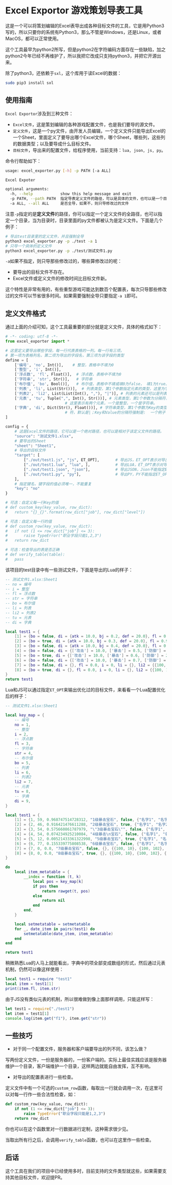 # Excel Exportor 游戏策划导表工具

这是一个可以将策划编辑的Excel表导出成各种目标文件的工具，它是用Python3写的，所以只要你的系统有Python3，那么不管是Windows，还是Linux，或者MacOS，都可以正常使用。

这个工具最早为python2所写，但是python2在字符编码方面存在一些缺陷，加之python2今年已经不再维护了，所以我把它改成只支持python3，并把它开源出来。

除了python3，还依赖于`sxl`，这个库用于读Excel的数据：

```sh
sudo pip3 install sxl
```

## 使用指南

`Excel Exportor`涉及到三种文件：

- `Excel文件`，这是策划编辑的各种游戏配置文件，也是我们要导的源文件。
- `定义文件`，这是一个py文件，由开发人员编辑，一个定义文件只能导出Excel的一个Sheet，里面定义了要导出哪个Excel文件，哪个Sheet，哪些列，这些列的数据类型；以及要导成什么目标文件。
- `目标文件`，导出来的配置文件，给程序使用，当前支持：`lua, json, js, py`。

命令行帮助如下：

```sh
usage: excel_exporter.py [-h] -p PATH [-a ALL]

Excel Expoter

optional arguments:
  -h, --help            show this help message and exit
  -p PATH, --path PATH  指定导表定义文件的路径，可以是具体的文件，也可以是一个目录
  -a ALL, --all ALL     是否全导，如果不，则只导修改过的文件
```

注意`-p`指定的是**定义文件**的路径，你可以指定一个定义文件的全路径，也可以指定一个目录，当为目录时，目录里面的py文件都被认为是定义文件。下面是几个例子：

```sh
# 导出test目录里的定义文件，并且强制全导
python3 excel_exporter.py -p ./test -a 1
# 只导一个具体的定义文件
python3 excel_exporter.py -p ./test/测试文件1.py
```

`-a`如果不指定，则只导那些修改过的，哪些算修改过的呢：

- 要导出的目标文件不存在。
- Excel文件或定义文件的修改时间比目标文件新。

这个特性是非常有用的，有些重型游戏可能达到数百个配置表，每次只导那些修改过的文件可以节省很多时间。如果需要强制全导只要指定`-a 1`即可。

## 定义文件格式

通过上面的介绍可知，这个工具最重要的部分就是定义文件，具体的格式如下：

```py
# -*- coding: utf-8 -*-
from excel_exporter import *

# 这里定义要导出哪些字段，每一行代表表格的一列。每一行有三项。
# 第一项为表格列名，第二项为导出的字段名，第三项为该字段的类型
define = [
	['编号', 'no', Int()],  	# 整型，表格中不填为0
	['整型', 'i', Int()],   	
	['浮点数', 'fl', Float()],  # 浮点数，表格中不填为0
	['字符串', 'str', Str()],   # 字符串
	['布尔值', 'bo', Bool()],   # 布尔值，表格中不填或填0为false， 填1为true。
	['列表', 'li', List(Str())],  # 列表类型，第1个参数指定元素的类型，这里为字符串；第2个参数为分隔符，默认是|，这里为默认
	['列表2', 'li2', List(List(Int(), ","), "|")], # 列表的元素还可以是列表，这里展示了复杂类型的定义
	['元表', 'tu', Tuple(",", Int(), Str())], # 元素类型，第1个参数为分隔符，后面是每个元素的类型，
						  # 这里表示有两个元素，一个是整型，一个是字符串。
	['字典', 'di', Dict(Str(), Float())], # 字符串类型，第1个参数为Key的类型，第2个参数为Value的类型，第3个参数为KV对的分隔
					      # 符，默认是|；Key和Value的分隔符强制是:  一个例子： atk:100|def:20|bj:30
]

config = {
	# 这是Excel文件的路径，它可以是一个绝对路径，也可以是相对于该定义文件的路径。
	"source": "测试文件1.xlsx",
	# 要导出的Sheet
	"sheet": "Sheet1",
	# 导出的目标文件
	"target": [
		["./out/test1.js", "js", ET_OPT],		# 导出JS，ET_OPT表示对导出结构作优化，不指定则用简单的字典格式
		["./out/test1.lua", "lua", ],			# 导出LUA，ET_OPT表示对导出结构作优化，不指定则用简单的字典格式
		["./out/test1.json", "json"],			# 导出JSON，Json不能指定ET_OPT
		["./out/test1.py", "py"],				# 导出PY，PY不能指定ET_OPT
	],
	# 指定键名，键字段的值必须唯一，不能重复
	"key": "no"
}

# 可选：自定义每一行Key的值
# def custom_key(key_value, row_dict):
# 	return "{}_{}".format(row_dict["job"], row_dict["level"])

# 可选：自定义每一行的值
# def custom_row(key_value, row_dict):
# 	if not (1 <= row_dict["job"] <= 3):
# 		raise TypeError("职业字段只能1,2,3")
# 	return row_dict

# 可选：检查导出的表是否正确
# def verify_table(table):
# 	pass
```

该项目的test目录中有一些测试文件，下面是导出的Lua的样子：

```lua
-- 测试文件1.xlsx:Sheet1
-- no = 编号
-- i = 整型
-- fl = 浮点数
-- str = 字符串
-- bo = 布尔值
-- li = 列表
-- li2 = 列表2
-- tu = 元表
-- di = 字典

local test1 = {
	[1] = {bo = false, di = {atk = 10.0, bj = 0.2, def = 20.0}, fl = 0.968747514728312, i = 59, li = {"名字1", "名字2", "名字3"}, li2 = {{100, 10}, {100, 102}, {100, 103}}, no = 1, str = "1级暴击宝石", tu = {1, "苹果"}}, 
	[2] = {bo = true, di = {atk = 10.0, bj = 0.3, def = 20.0}, fl = 0.916421476611288, i = 46, li = {"名字1", "名字2", "名字4"}, li2 = {{100, 10}, {100, 102}, {100, 104}}, no = 2, str = "2级暴击宝石", tu = {2, "火龙果"}}, 
	[3] = {bo = false, di = {atk = 10.0, bj = 0.4, def = 20.0}, fl = 0.575660861787979, i = 54, li = {"名字1", "名字2", "名字5"}, li2 = {{100, 10}, {100, 102}, {100, 105}}, no = 3, str = "\"3级暴击宝石\"", tu = {2, "苹果"}}, 
	[4] = {bo = false, di = {['攻击'] = 10.0, ['暴击'] = 0.5, ['防御'] = 20.0}, fl = 0.074234925210084, i = 54, li = {"名字1", "名字2", "名字6"}, li2 = {{100, 10}, {100, 102}, {100, 106}}, no = 4, str = "4级暴击\n宝石", tu = {3, "火龙果"}}, 
	[5] = {bo = true, di = {['攻击'] = 10.0, ['暴击'] = 0.6, ['防御'] = 20.0}, fl = 0.00521433361322998, i = 12, li = {"名字1", "名字2", "名字7"}, li2 = {{100, 10}, {100, 102}, {100, 107}}, no = 5, str = "5级暴击宝石", tu = {3, "苹果"}}, 
	[6] = {bo = false, di = {['攻击'] = 10.0, ['暴击'] = 0.7, ['防御'] = 20.0}, fl = 0.155339775808538, i = 77, li = {"名字1", "名字2", "名字8"}, li2 = {{100, 10}, {100, 102}, {100, 108}}, no = 6, str = "6级暴击宝石", tu = {0, ""}}, 
	[7] = {bo = false, di = {}, fl = 0.0, i = 0, li = {}, li2 = {{100, 10}, {100, 102}, {100, 109}}, no = 7, str = "7级暴击宝石", tu = {0, ""}}, 
	[8] = {bo = true, di = {}, fl = 0.0, i = 0, li = {}, li2 = {{100, 10}, {100, 102}, {100, 110}}, no = 8, str = "8级暴击宝石", tu = {0, ""}}, 
}
return test1
```

Lua和JS可以通过指定`ET_OPT`来输出优化过的目标文件，来看看一个Lua配置优化后的样子：

```lua
-- 测试文件1.xlsx:Sheet1

local key_map = {
	-- 编号
	no = 1,
	-- 整型
	i = 2,
	-- 浮点数
	fl = 3,
	-- 字符串
	str = 4,
	-- 布尔值
	bo = 5,
	-- 列表
	li = 6,
	-- 列表2
	li2 = 7,
	-- 元表
	tu = 8,
	-- 字典
	di = 9,
}

local test1 = {
	[1] = {1, 59, 0.968747514728312, "1级暴击宝石", false, {"名字1", "名字2", "名字3"}, {{100, 10}, {100, 102}, {100, 103}}, {1, "苹果"}, {atk = 10.0, bj = 0.2, def = 20.0}}, 
	[2] = {2, 46, 0.916421476611288, "2级暴击宝石", true, {"名字1", "名字2", "名字4"}, {{100, 10}, {100, 102}, {100, 104}}, {2, "火龙果"}, {atk = 10.0, bj = 0.3, def = 20.0}}, 
	[3] = {3, 54, 0.575660861787979, "\"3级暴击宝石\"", false, {"名字1", "名字2", "名字5"}, {{100, 10}, {100, 102}, {100, 105}}, {2, "苹果"}, {atk = 10.0, bj = 0.4, def = 20.0}}, 
	[4] = {4, 54, 0.074234925210084, "4级暴击\n宝石", false, {"名字1", "名字2", "名字6"}, {{100, 10}, {100, 102}, {100, 106}}, {3, "火龙果"}, {['攻击'] = 10.0, ['暴击'] = 0.5, ['防御'] = 20.0}}, 
	[5] = {5, 12, 0.00521433361322998, "5级暴击宝石", true, {"名字1", "名字2", "名字7"}, {{100, 10}, {100, 102}, {100, 107}}, {3, "苹果"}, {['攻击'] = 10.0, ['暴击'] = 0.6, ['防御'] = 20.0}}, 
	[6] = {6, 77, 0.155339775808538, "6级暴击宝石", false, {"名字1", "名字2", "名字8"}, {{100, 10}, {100, 102}, {100, 108}}, {0, ""}, {['攻击'] = 10.0, ['暴击'] = 0.7, ['防御'] = 20.0}}, 
	[7] = {7, 0, 0.0, "7级暴击宝石", false, {}, {{100, 10}, {100, 102}, {100, 109}}, {0, ""}, {}}, 
	[8] = {8, 0, 0.0, "8级暴击宝石", true, {}, {{100, 10}, {100, 102}, {100, 110}}, {0, ""}, {}}, 
}

do
	local item_metatable = {
		__index = function (t, k)
			local pos = key_map[k]
			if pos then
				return rawget(t, pos)
			else
				return nil
			end
		end,
	}

	local setmetatable = setmetatable
	for _, date_item in pairs(test1) do
		setmetatable(date_item, item_metatable)
	end
end

return test1
```

稍微熟悉Lua的人马上就能看出，字典中的项全部变成数组的形式，然后通过元表机制，仍然可以像这样使用：

```lua
local test1 = require "test1"
local item = test1[1]
print(item.fl, item.str)
```

由于JS没有类似元表的机制，所以很难做到像上面那样调用，只能这样写：

```js
let test1 = require("./test1")
let item = test1[1]
console.log(item.get("f1"), item.get("str"))
```

## 一些技巧

- 对于同一个配置文件，服务器和客户端要导出的列不同，该怎么做？

写两份定义文件，一份是服务器的，一份客户端的。实际上最佳实践应该是服务器维护一个目录，客户端维护一个目录，这样两边就能自由发挥，互不影响。

- 对导出的配置表进行一些检查。

定义文件中有一个可选的`custom_row`函数，每取出一行就会调用一次，在这里可以对每一行作一些合法性检查，如：

```py
def custom_row(key_value, row_dict):
	if not (1 <= row_dict["job"] <= 3):
		raise TypeError("职业字段只能是1,2,3")
	return row_dict
```

你也可以在这个函数里对一行数据进行定制，这种需求很少见。

当取出所有行之后，会调用`verify_table`函数，也可以在这里作一些检查。

## 后话

这个工具在我们的项目中已经使用多时，目前支持的文件类型就这些，如果需要支持其他目标文件，欢迎提PR。








